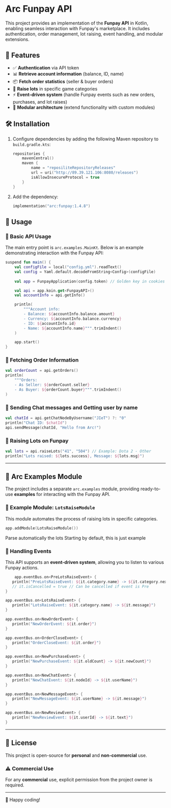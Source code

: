 # Arc Funpay API

This project provides an implementation of the **Funpay API** in Kotlin, enabling seamless interaction with Funpay's marketplace. It includes authentication, order management, lot raising, event handling, and modular extensions.

## 📌 Features
- ✅ **Authentication** via API token
- 📊 **Retrieve account information** (balance, ID, name)
- 📦 **Fetch order statistics** (seller & buyer orders)
- 🔼 **Raise lots** in specific game categories
- ⚡ **Event-driven system** (handle Funpay events such as new orders, purchases, and lot raises)
- 🔌 **Modular architecture** (extend functionality with custom modules)

## 🛠️ Installation

1. Configure dependencies by adding the following Maven repository to `build.gradle.kts`:
   ```kotlin
   repositories {
       mavenCentral()
       maven {
           name = "reposiliteRepositoryReleases"
           url = uri("http://89.39.121.106:8080/releases")
           isAllowInsecureProtocol = true
       }
   }
   ```  
2. Add the dependency:
   ```kotlin
   implementation("arc:funpay:1.4.8")
   ```  


## 🚀 Usage

### 🔹 Basic API Usage
The main entry point is `arc.examples.MainKt`. Below is an example demonstrating interaction with the Funpay API:

```kotlin
suspend fun main() {
    val configFile = local("config.yml").readText()
    val config = Yaml.default.decodeFromString<Config>(configFile)
    
    val app = FunpayApplication(config.token) // Golden key in cookies

    val api = app.koin.get<FunpayAPI>()
    val accountInfo = api.getInfo()

    println(
        """Account info:
        - Balance: ${accountInfo.balance.amount}
        - Currency: ${accountInfo.balance.currency}
        - ID: ${accountInfo.id}
        - Name: ${accountInfo.name}""".trimIndent()
    )

    app.start()
}
```

### 🔹 Fetching Order Information
```kotlin
val orderCount = api.getOrders()
println(
    """Orders:
    - As Seller: ${orderCount.seller}
    - As Buyer: ${orderCount.buyer}""".trimIndent()
)
```

### 🔹 Sending Chat messages and Getting user by name
```kotlin
val chatId = api.getChatNodeByUsername("JIeT") ?: "0"
println("Chat ID: $chatId")
api.sendMessage(chatId, "Hello from Arc!")
```

### 🔹 Raising Lots on Funpay
```kotlin
val lots = api.raiseLots("41", "504") // Example: Dota 2 - Other
println("Lots raised: ${lots.success}, Message: ${lots.msg}")
```

---

## 📜 Arc Examples Module

The project includes a separate `arc.examples` module, providing ready-to-use **examples** for interacting with the Funpay API.

### 🔹 Example Module: `LotsRaiseModule`
This module automates the process of raising lots in specific categories.

```kotlin
app.addModule(LotsRaiseModule())
```

Parse automatically the lots 
Starting by default, this is just example


### 🔹 Handling Events
This API supports an **event-driven system**, allowing you to listen to various Funpay actions.

```kotlin
    app.eventBus.on<PreLotsRaiseEvent> {
   println("PreLotsRaiseEvent: ${it.category.name} -> ${it.category.nextCheck}")
   // it.isCancelled = true // Can be cancelled if event is Pre
}

app.eventBus.on<LotsRaiseEvent> {
   println("LotsRaiseEvent: ${it.category.name} -> ${it.message}")
}

app.eventBus.on<NewOrderEvent> {
   println("NewOrderEvent: ${it.order}")
}

app.eventBus.on<OrderCloseEvent> {
   println("OrderCloseEvent: ${it.order}")
}

app.eventBus.on<NewPurchaseEvent> {
   println("NewPurchaseEvent: ${it.oldCount} -> ${it.newCount}")
}

app.eventBus.on<NewChatEvent> {
   println("NewChatEvent: ${it.nodeId} -> ${it.userName}")
}

app.eventBus.on<NewMessageEvent> {
   println("NewMessageEvent: ${it.userName} -> ${it.message}")
}

app.eventBus.on<NewReviewEvent> {
   println("NewReviewEvent: ${it.userId} -> ${it.text}")
}
```

---

## 📝 License

This project is open-source for **personal** and **non-commercial** use.

### ⚠️ Commercial Use
For any **commercial** use, explicit permission from the project owner is required.

---

🚀 Happy coding!
